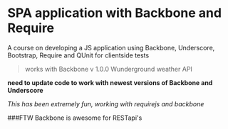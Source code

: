 # SPA application with Backbone and Require

A course on developing a JS application using Backbone, Underscore, Bootstrap, Require and QUnit for clientside tests

> works with Backbone v 1.0.0
> Wunderground weather API

**need to update code to work with newest versions of Backbone and Underscore**

*This has been extremely fun, working with requirejs and backbone*

###FTW Backbone is awesome for RESTapi's

